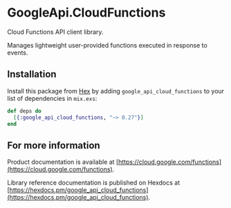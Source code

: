 # GoogleApi.CloudFunctions

Cloud Functions API client library.

Manages lightweight user-provided functions executed in response to events.

## Installation

Install this package from [Hex](https://hex.pm) by adding
`google_api_cloud_functions` to your list of dependencies in `mix.exs`:

```elixir
def deps do
  [{:google_api_cloud_functions, "~> 0.27"}]
end
```

## For more information

Product documentation is available at [https://cloud.google.com/functions](https://cloud.google.com/functions).

Library reference documentation is published on Hexdocs at
[https://hexdocs.pm/google_api_cloud_functions](https://hexdocs.pm/google_api_cloud_functions).
